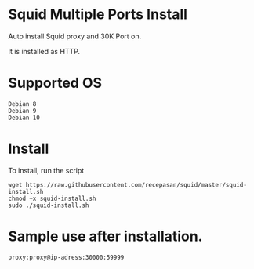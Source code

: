 #  Squid Multiple Ports Install

Auto install Squid proxy and 30K Port on.
<p>It is installed as HTTP.

# Supported OS
```
Debian 8
Debian 9
Debian 10
```

# Install

To install, run the script

```
wget https://raw.githubusercontent.com/recepasan/squid/master/squid-install.sh
chmod +x squid-install.sh
sudo ./squid-install.sh
```
# Sample use after installation.
```
proxy:proxy@ip-adress:30000:59999
```
